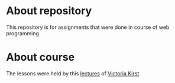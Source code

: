 # About repository
This repository is for assignments that were done in course of web programming

# About course
The lessons were held by this <a href="http://web.stanford.edu/class/cs193x/lectures/">lectures</a> of <a href="http://web.stanford.edu/class/cs193x/staff/">Victoria Kirst</a>
